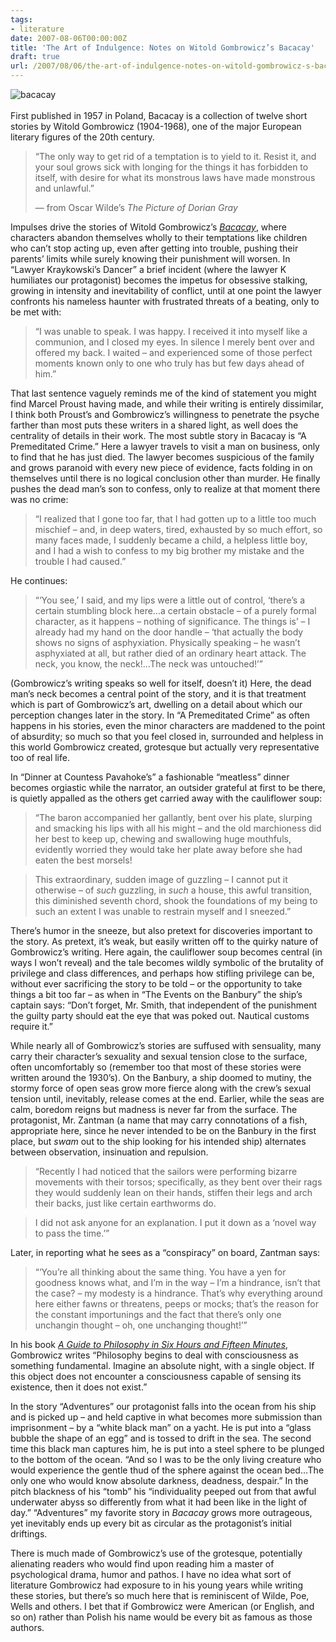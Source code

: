 ```yaml
---
tags:
- literature
date: 2007-08-06T00:00:00Z
title: 'The Art of Indulgence: Notes on Witold Gombrowicz’s Bacacay' 
draft: true
url: /2007/08/06/the-art-of-indulgence-notes-on-witold-gombrowicz-s-bacacay/
---
```


<p><img src="/assets/img/uploads/Bacacay-Cover.jpg" class="image-shadow" style="float:left;margin-right:18px" alt="bacacay" /> <br />
<br />
First published in 1957 in Poland, Bacacay is a collection of twelve short stories by Witold Gombrowicz (1904-1968), one of the major European literary figures of the 20th century.</p>
<blockquote>
<p>&#8220;The only way to get rid of a temptation is to yield to it. Resist it, and your soul grows sick with longing for the things it has forbidden to itself, with desire for what its monstrous laws have made monstrous and unlawful.&#8221;</p>
&mdash; from Oscar Wilde&#8217;s <em>The Picture of Dorian Gray</em>
</blockquote>

<p>Impulses drive the stories of Witold Gombrowicz&#8217;s <a href="http://www.amazon.com/dp/097639507X/?tag=bookenompolic-20"><em>Bacacay</em></a>, where characters abandon themselves wholly to their temptations like children who can&#8217;t stop acting up, even after getting into trouble, pushing their parents&#8217; limits while surely knowing their punishment will worsen. In &#8220;Lawyer Kraykowski&#8217;s Dancer&#8221; a brief incident (where the lawyer K humiliates our protagonist) becomes the impetus for obsessive stalking, growing in intensity and inevitability of conflict, until at one point the lawyer confronts his nameless haunter with frustrated threats of a beating, only to be met with:</p>
<blockquote>
<p>&#8220;I was unable to speak. I was happy. I received it into myself like a communion, and I closed my eyes. In silence I merely bent over and offered my back. I waited &#8211; and experienced some of those perfect moments known only to one who truly has but few days ahead of him.&#8221;</p>
</blockquote>
<p>That last sentence vaguely reminds me of the kind of statement you might find Marcel Proust having made, and while their writing is entirely dissimilar, I think both Proust&#8217;s and  Gombrowicz&#8217;s willingness to penetrate the psyche farther than most puts these writers in a shared light, as well does the centrality of details in their work. The most subtle story in Bacacay is &#8220;A Premeditated Crime.&#8221; Here a lawyer travels to visit a man on business, only to find that he has just died. The lawyer becomes suspicious of the family and grows paranoid with every new piece of evidence, facts folding in on themselves until there is no logical conclusion other than murder. He finally pushes the dead man&#8217;s son to confess, only to realize at that moment there was no crime:</p>
<blockquote>
<p>&#8220;I realized that I gone too far, that I had gotten up to a little too much mischief &#8211; and, in deep waters, tired, exhausted by so much effort, so many faces made, I suddenly became a child, a helpless little boy, and I had a wish to confess to my big brother my mistake and the trouble I had caused.&#8221;</p>
</blockquote>
<p>He continues:</p>
<blockquote>
<p>&#8220;&#8216;You see,&#8217; I said, and my lips were a little out of control, &#8216;there&#8217;s a certain stumbling block here&#8230;a certain obstacle &#8211; of a purely formal character, as it happens &#8211; nothing of significance. The things is&#8217; &#8211; I already had my hand on the door handle &#8211; &#8216;that actually the body shows no signs of asphyxiation. Physically speaking &#8211; he wasn&#8217;t asphyxiated at all, but rather died of an ordinary heart attack. 	The neck, you know, the neck!&#8230;The neck was untouched!&#8217;&#8221;</p>
</blockquote>
<p>(Gombrowicz&#8217;s writing speaks so well for itself, doesn&#8217;t it) Here, the dead man&#8217;s neck becomes a central point of the story, and it is that treatment which is part of Gombrowicz&#8217;s art, dwelling on a detail about which our perception changes later in the story. In &#8220;A Premeditated Crime&#8221; as often happens in his stories, even the minor characters are maddened to the point of absurdity; so much so that you feel closed in, surrounded and helpless in this world Gombrowicz created, grotesque but actually very representative too of real life.</p>
<p>In &#8220;Dinner at Countess Pavahoke&#8217;s&#8221; a fashionable &#8220;meatless&#8221; dinner becomes orgiastic while the narrator, an outsider grateful at first to be there, is quietly appalled as the others get carried away with the cauliflower soup:</p>
<blockquote>
<p>&#8220;The baron accompanied her gallantly, bent over his plate, slurping and smacking his lips with all his might &#8211; and the old marchioness did her best to keep up, chewing and swallowing huge mouthfuls, evidently worried they would take her plate away before she had eaten the best morsels!</p>
</blockquote>
<blockquote>
<p>This extraordinary, sudden image of guzzling &#8211; I cannot put it otherwise &#8211; of <em>such</em> guzzling, in <em>such</em> a house, this awful transition, this diminished seventh chord, shook the foundations of my being to such an extent I was unable to restrain myself and I sneezed.&#8221;</p>
</blockquote>
<p>There&#8217;s humor in the sneeze, but also pretext for discoveries important to the story. As pretext, it&#8217;s weak, but easily written off to the quirky nature of Gombrowicz&#8217;s writing. Here again, the cauliflower soup becomes central (in ways I won&#8217;t reveal) and the tale becomes wildly symbolic of the brutality of privilege and class differences, and perhaps how stifling privilege can be, without ever sacrificing the story to be told &#8211; or the opportunity to take things a bit too far &#8211; as when in &#8220;The Events on the Banbury&#8221; the ship&#8217;s captain says: &#8220;Don&#8217;t forget, Mr. Smith, that independent of the punishment the guilty party should eat the eye that was poked out. Nautical customs require it.&#8221; </p>
<p>While nearly all of Gombrowicz&#8217;s stories are suffused with sensuality, many carry their character&#8217;s sexuality and sexual tension close to the surface, often uncomfortably so (remember too that most of these stories were written around the 1930&#8217;s). On the Banbury, a ship doomed to mutiny, the stormy force of open seas grow more fierce along with the crew&#8217;s sexual tension until, inevitably, release comes at the end. Earlier, while the seas are calm, boredom reigns but madness is never far from the surface. The protagonist, Mr. Zantman (a name that may carry connotations of a fish, appropriate here, since he never intended to be on the Banbury in the first place, but <em>swam</em> out to the ship looking for his intended ship) alternates between observation, insinuation and repulsion.</p>
<blockquote>
<p>&#8220;Recently I had noticed that the sailors were performing bizarre movements with their torsos; specifically, as they bent over their rags they would suddenly lean on their hands, stiffen their legs and arch their backs, just like certain earthworms do.</p>
</blockquote>
<blockquote>
<p>I did not ask anyone for an explanation. I put it down as a &#8216;novel way to pass the time.&#8217;&#8221;</p>
</blockquote>
<p>Later, in reporting what he sees as a &#8220;conspiracy&#8221; on board, Zantman says:</p>
<blockquote>
<p>&#8220;&#8216;You&#8217;re all thinking about the same thing. You have a yen for goodness knows what, and I&#8217;m in the way &#8211; I&#8217;m a hindrance, isn&#8217;t that the case? &#8211; my modesty is a hindrance. That&#8217;s why everything around here either fawns or threatens, peeps or mocks; that&#8217;s the reason for the constant importunings and the fact that there&#8217;s only one unchangin thought &#8211; oh, one unchanging thought!&#8217;&#8221;</p>
</blockquote>
<p>In his book <a href="http://www.amazon.com/dp/030012368X/?tag=bookenompolic-20"><em>A Guide to Philosophy in Six Hours and Fifteen Minutes</em></a>, Gombrowicz writes &#8220;Philosophy begins to deal with consciousness as something fundamental. Imagine an absolute night, with a single object. If this object does not encounter a consciousness capable of sensing its existence, then it does not exist.&#8221;</p>
<p>In the story &#8220;Adventures&#8221; our protagonist falls into the ocean from his ship and is picked up &#8211; and held captive in what becomes more submission than imprisonment &#8211; by a &#8220;white black man&#8221; on a yacht. He is put into a &#8220;glass bubble the shape of an egg&#8221; and is tossed to drift in the sea. The second time this black man captures him, he is put into a steel sphere to be plunged to the bottom of the ocean. &#8220;And so I was to be the only living creature who would experience the gentle thud of the sphere against the ocean bed&#8230;The only one who would know absolute darkness, deadness, despair.&#8221; In the pitch blackness of his &#8220;tomb&#8221; his &#8220;individuality peeped out from that awful underwater abyss so differently from what it had been like in the light of day.&#8221; &#8220;Adventures&#8221; my favorite story in <em>Bacacay</em> grows more outrageous, yet inevitably ends up every bit as circular as the protagonist&#8217;s initial driftings.</p>
<p>There is much made of Gombrowicz&#8217;s use of the grotesque, potentially alienating readers who would find upon reading him a master of psychological drama, humor and pathos. I have no idea what sort of literature Gombrowicz had exposure to in his young years while writing these stories, but there&#8217;s so much here that is reminiscent of Wilde, Poe, Wells and others. I bet that if Gombrowicz were American (or English, and so on) rather than Polish his name would be every bit as famous as those authors. </p>


